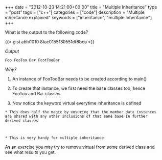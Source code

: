 +++
date = "2012-10-23 14:21:00+00:00"
title = "Multiple Inheritance"
type = "post"
tags = ["c++"]
categories = ["code"]
description = "Multiple inheritance explained"
keywords = ["inheritance", "multiple inheritance"]
+++

What is the output to the following code?

{{< gist abhi1010 8fac0155f30551df8bca >}}

<!-- more -->

_Output_



    Foo FooToo Bar FootTooBar





_Why?_







  1. An instance of FooTooBar needs to be created according to main()



  2. To create that instance, we first need the base classes too, hence FooToo and Bar classes



  3. Now notice the keyword virtual everytime inheritance is defined




    * This does half the magic by ensuring that the member data instances are shared with any other inclusions of that same base in further derived classes



    * This is very handy for multiple inheritance






As an exercise you may try to remove virtual from some derived class and see what results you get.
